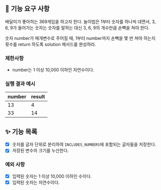 ## 🚀 기능 요구 사항

배달이가 좋아하는 369게임을 하고자 한다. 놀이법은 1부터 숫자를 하나씩 대면서, 3, 6, 9가 들어가는 숫자는 숫자를 말하는 대신 3, 6, 9의 개수만큼 손뼉을 쳐야 한다.

숫자 number가 매개변수로 주어질 때, 1부터 number까지 손뼉을 몇 번 쳐야 하는지 횟수를 return 하도록 solution 메서드를 완성하라.

### 제한사항

- number는 1 이상 10,000 이하인 자연수이다.

### 실행 결과 예시

| number | result |
| ------ | ------ |
| 13     | 4      |
| 33     | 14     |

## ✨ 기능 목록

- [x] 숫자를 글자 단위로 분리하여 `INCLUDES_NUMBERS`에 포함되는 글자들을 저장한다.
- [x] 저장된 변수의 크기를 누산한다.

### 예외 사항

- [x] 입력된 숫자는 1 이상 10,000 이하인 수이다.
- [x] 입력된 숫자는 자연수이다.

